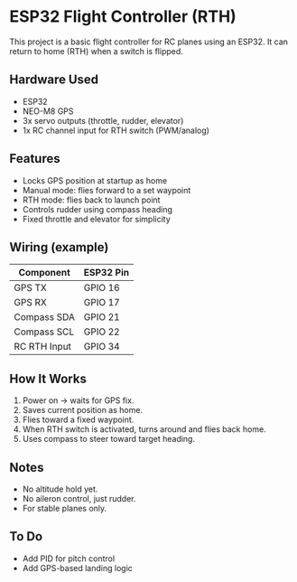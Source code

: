 # ESP32 Flight Controller (RTH)

This project is a basic flight controller for RC planes using an ESP32. It can return to home (RTH) when a switch is flipped.

## Hardware Used
- ESP32
- NEO-M8 GPS
- 3x servo outputs (throttle, rudder, elevator)
- 1x RC channel input for RTH switch (PWM/analog)

## Features
- Locks GPS position at startup as home
- Manual mode: flies forward to a set waypoint
- RTH mode: flies back to launch point
- Controls rudder using compass heading
- Fixed throttle and elevator for simplicity

## Wiring (example)
| Component      | ESP32 Pin |
|----------------|-----------|
| GPS TX         | GPIO 16   |
| GPS RX         | GPIO 17   |
| Compass SDA    | GPIO 21   |
| Compass SCL    | GPIO 22   |
| RC RTH Input   | GPIO 34   |

## How It Works
1. Power on → waits for GPS fix.
2. Saves current position as home.
3. Flies toward a fixed waypoint.
4. When RTH switch is activated, turns around and flies back home.
5. Uses compass to steer toward target heading.

## Notes
- No altitude hold yet.
- No aileron control, just rudder.
- For stable planes only.

## To Do
- Add PID for pitch control
- Add GPS-based landing logic


